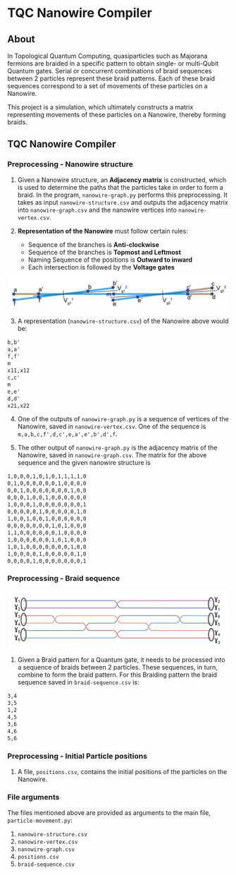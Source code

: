 # TQC Nanowire Compiler

## About
In Topological Quantum Computing, quasiparticles such as Majorana fermions are braided in a specific pattern to obtain single- or multi-Qubit Quantum gates. Serial or concurrent combinations of braid sequences between 2 particles represent these braid patterns. Each of these braid sequences correspond to a set of movements of these particles on a Nanowire.

This project is a simulation, which ultimately constructs a matrix representing movements of these particles on a Nanowire, thereby forming braids.

## TQC Nanowire Compiler

### Preprocessing - Nanowire structure

1. Given a Nanowire structure, an **Adjacency matrix** is constructed, which is used to determine the paths that the particles take in order to form a braid. In the program, ```nanowire-graph.py``` performs this preprocessing. It takes as input ```nanowire-structure.csv``` and outputs the adjacency matrix into ```nanowire-graph.csv``` and the nanowire vertices into ```nanowire-vertex.csv```.

2. **Representation of the Nanowire** must follow certain rules:
    - Sequence of the branches is **Anti-clockwise**
    - Sequence of the branches is **Topmost and Leftmost**
    - Naming Sequence of the positions is **Outward to inward**
    - Each intersection is followed by the **Voltage gates**

![Double-X junction Nanowire](nanowire.png)

3. A representation (```nanowire-structure.csv```) of the Nanowire above would be:
```
b,b'
a,a'
f,f'
m
x11,x12
c,c'
m
e,e'
d,d'
x21,x22
```

4. One of the outputs of ```nanowire-graph.py``` is a sequence of vertices of the Nanowire, saved in ```nanowire-vertex.csv```. One of the sequence is ```m,a,b,c,f',d,c',e,a',e',b',d',f```.

5. The other output of ```nanowire-graph.py``` is the adjacency matrix of the Nanowire, saved in ```nanowire-graph.csv```. The matrix for the above sequence and the given nanowire structure is
```
1,0,0,0,1,0,1,0,1,1,1,1,0
0,1,0,0,0,0,0,0,1,0,0,0,0
0,0,1,0,0,0,0,0,0,0,1,0,0
0,0,0,1,0,0,1,0,0,0,0,0,0
1,0,0,0,1,0,0,0,0,0,0,0,1
0,0,0,0,0,1,0,0,0,0,0,1,0
1,0,0,1,0,0,1,0,0,0,0,0,0
0,0,0,0,0,0,0,1,0,1,0,0,0
1,1,0,0,0,0,0,0,1,0,0,0,0
1,0,0,0,0,0,0,1,0,1,0,0,0
1,0,1,0,0,0,0,0,0,0,1,0,0
1,0,0,0,0,1,0,0,0,0,0,1,0
0,0,0,0,1,0,0,0,0,0,0,0,1
```

### Preprocessing - Braid sequence

![Braid pattern for 2-Qubit CNOT](braid-pattern.png)

1. Given a Braid pattern for a Quantum gate, it needs to be processed into a sequence of braids between 2 particles. These sequences, in turn, combine to form the braid pattern. For this Braiding pattern the braid sequence saved in ```braid-sequence.csv``` is:
```
3,4
3,5
1,2
4,5
3,6
4,6
5,6
```

### Preprocessing - Initial Particle positions

1. A file, ```positions.csv```, contains the initial positions of the particles on the Nanowire.

### File arguments

The files mentioned above are provided as arguments to the main file, ```particle-movement.py```:
1. ```nanowire-structure.csv```
2. ```nanowire-vertex.csv```
3. ```nanowire-graph.csv```
4. ```positions.csv```
5. ```braid-sequence.csv```
